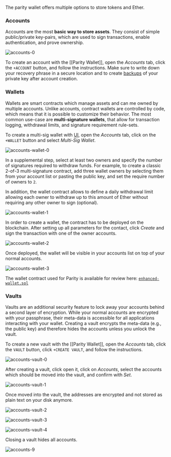 The parity wallet offers multiple options to store tokens and Ether.

### Accounts

Accounts are the most **basic way to store assets**. They consist of simple public/private key-pairs, which are used to sign transactions, enable authentication, and prove ownership.

![accounts-0](images/accounts-0.png)

To create an account with the [[Parity Wallet]], open the _Accounts_ tab, click the `+ACCOUNT` button, and follow the instructions. Make sure to write down your recovery phrase in a secure location and to create [backups](Backing-up-&-Restoring) of your private key after account creation.

### Wallets

Wallets are smart contracts which manage assets and can me owned by multiple accounts. Unlike accounts, contract wallets are controlled by code, which means that it is possible to customize their behavior. The most common use-case are **multi-signature wallets**, that allow for transaction logging, withdrawal limits, and signature requirement rule-sets.

To create a multi-sig wallet with [UI](Parity-Wallet), open the _Accounts_ tab, click on the `+WALLET` button and select _Multi-Sig Wallet_.

![accounts-wallet-0](images/accounts-wallet-0.png)

In a supplemental step, select at least two owners and specify the number of signatures required to withdraw funds. For example, to create a classic 2-of-3 multi-signature contract, add three wallet owners by selecting them from your account list or pasting the public key, and set the require number of owners to `2`.

In addition, the wallet contract allows to define a daily withdrawal limit allowing each owner to withdraw up to this amount of Ether without requiring any other owner to sign (optional).

![accounts-wallet-1](images/accounts-wallet-1.png)

In order to create a wallet, the contract has to be deployed on the blockchain. After setting up all parameters for the contact, click _Create_ and sign the transaction with one of the owner accounts.

![accounts-wallet-2](images/accounts-wallet-2.png)

Once deployed, the wallet will be visible in your accounts list on top of your normal accounts.

![accounts-wallet-3](images/accounts-wallet-3.png)

The wallet contract used for Parity is available for review here: [`enhanced-wallet.sol`](https://github.com/paritytech/parity/blob/63137b15482344ff9df634c086abaabed452eadc/js/src/contracts/snippets/enhanced-wallet.sol)

### Vaults

Vaults are an additional security feature to lock away your accounts behind a second layer of encryption. While your normal accounts are encrypted with your passphrase, their meta-data is accessible for all applications interacting with your wallet. Creating a vault encrypts the meta-data (e.g., the public key) and therefore hides the accounts unless you unlock the vault.

To create a new vault with the [[Parity Wallet]], open the _Accounts_ tab, click the `VAULT` button, click `+CREATE VAULT`, and follow the instructions.

![accounts-vault-0](images/accounts-vault-0.png)

After creating a vault, click open it, click on _Accounts_, select the accounts which should be moved into the vault, and confirm with _Set_.

![accounts-vault-1](images/accounts-vault-1.png)

 Once moved into the vault, the addresses are encrypted and not stored as plain text on your disk anymore.

![accounts-vault-2](images/accounts-vault-2.png)

![accounts-vault-3](images/accounts-vault-3.png)

![accounts-vault-4](images/accounts-vault-4.png)

Closing a vault hides all accounts.

![accounts-9](images/accounts-9.png)
